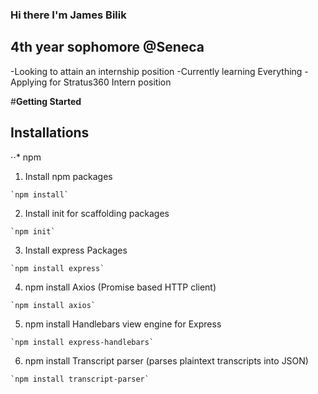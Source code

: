 ### Hi there I'm James Bilik

## 4th year sophomore @Seneca
-Looking to attain an internship position
-Currently learning Everything 
-Applying for Stratus360 Intern position

#**Getting Started**
## Installations
⋅⋅* npm
  1. Install npm packages
    
    `npm install`
    
  2. Install init for scaffolding packages
    
    `npm init`
  
  3. Install express Packages
    
    `npm install express`
  
  4. npm install Axios (Promise based HTTP client)
    
    `npm install axios`
 
  5. npm install Handlebars view engine for Express
    
    `npm install express-handlebars`
  
  6. npm install Transcript parser (parses plaintext transcripts into JSON)
    
    `npm install transcript-parser`
  
